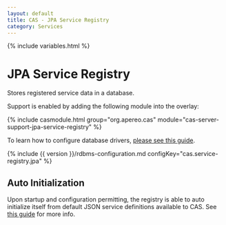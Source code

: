 ```yaml
---
layout: default
title: CAS - JPA Service Registry
category: Services
---
```


{% include variables.html %}

# JPA Service Registry

Stores registered service data in a database.

Support is enabled by adding the following module into the overlay:

{% include casmodule.html group="org.apereo.cas" module="cas-server-support-jpa-service-registry" %}

To learn how to configure database drivers, [please see this guide](../installation/JDBC-Drivers.html).

{% include {{ version }}/rdbms-configuration.md configKey="cas.service-registry.jpa" %}

## Auto Initialization

Upon startup and configuration permitting, the registry is able to auto initialize itself from default JSON service definitions available to CAS. See [this guide](AutoInitialization-Service-Management.html) for more info.
